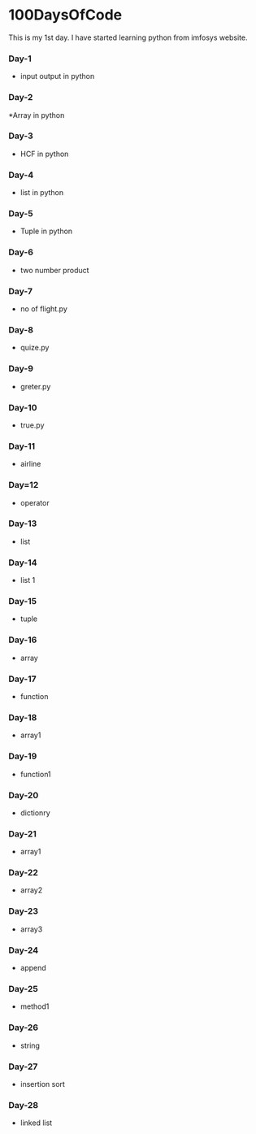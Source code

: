 # 100DaysOfCode
This is my 1st day. I have started learning python from imfosys website.

### Day-1
* input output in python
### Day-2
*Array in python
### Day-3
* HCF in python
### Day-4
* list in python
### Day-5
* Tuple in python
### Day-6
* two number product
### Day-7
* no of flight.py
### Day-8
* quize.py
### Day-9
* greter.py
### Day-10
* true.py
### Day-11
* airline
### Day=12
* operator
### Day-13
* list
### Day-14
* list 1
### Day-15
* tuple
### Day-16
* array
### Day-17
* function
### Day-18
* array1
### Day-19
* function1
### Day-20
* dictionry
### Day-21
* array1
### Day-22
* array2
### Day-23
* array3
### Day-24
* append
### Day-25
* method1
### Day-26
* string
### Day-27
* insertion sort
### Day-28
* linked list
